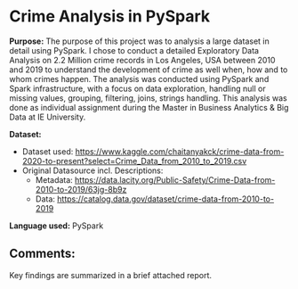 # Crime Analysis in PySpark 

**Purpose:** The purpose of this project was to analysis a large dataset in detail using PySpark. 
I chose to conduct a detailed Exploratory Data Analysis on 2.2 Million crime records in Los Angeles, USA between 2010 and 2019 to understand the development of crime as well when, how and to whom crimes happen. 
The analysis was conducted using PySpark and Spark infrastructure, with a focus on data exploration, handling null or missing values, grouping, filtering, joins, strings handling. 
This analysis was done as individual assignment during the Master in Business Analytics & Big Data at IE University.

**Dataset:** 
- Dataset used: https://www.kaggle.com/chaitanyakck/crime-data-from-2020-to-present?select=Crime_Data_from_2010_to_2019.csv
- Original Datasource incl. Descriptions:
  - Metadata: https://data.lacity.org/Public-Safety/Crime-Data-from-2010-to-2019/63jg-8b9z
  - Data: https://catalog.data.gov/dataset/crime-data-from-2010-to-2019

**Language used:** PySpark

## Comments:
Key findings are summarized in a brief attached report. 
